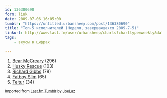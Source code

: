 ```yaml
---
id: 136380690
form: link
date: 2009-07-06 16:05:00
tumblr: "https://untitled.urbansheep.com/post/136380690"
title: "Топ-5 исполнителей (Неделя, завершающаяся 2009-7-5)"
linkurl: http://www.last.fm/user/urbansheep/charts?charttype=weekly&date_to=1246795200
tags:
    - вкусы в цифрах

---
```

<ol><li>
<a rel="nofollow" target="_blank" href="http://www.last.fm/music/Bear+McCreary">Bear McCreary</a>&nbsp;(296)</li>
<li>
<a rel="nofollow" target="_blank" href="http://www.last.fm/music/Husky+Rescue">Husky Rescue</a>&nbsp;(103)</li>
<li>
<a rel="nofollow" target="_blank" href="http://www.last.fm/music/Richard+Gibbs">Richard Gibbs</a>&nbsp;(78)</li>
<li>
<a rel="nofollow" target="_blank" href="http://www.last.fm/music/Fatboy+Slim">Fatboy Slim</a>&nbsp;(65)</li>
<li>
<a rel="nofollow" target="_blank" href="http://www.last.fm/music/Teitur">Teitur</a>&nbsp;(34)</li>
</ol><p><small>Imported from <a rel="nofollow" target="_blank" href="http://joelaz.com/post/23488847/last-fm-tumblr-weekly-top-artists">Last.fm Tumblr</a> by <a rel="nofollow" target="_blank" href="http://joelaz.com">JoeLaz</a></small></p>
